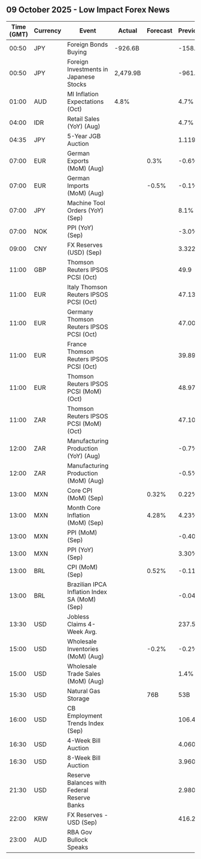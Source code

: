 ## 09 October 2025 - Low Impact Forex News

| Time (GMT) | Currency | Event | Actual | Forecast | Previous |
|------|----------|-------|--------|----------|----------|
| 00:50 | JPY | Foreign Bonds Buying | -926.6B |  | -158.7B |
| 00:50 | JPY | Foreign Investments in Japanese Stocks | 2,479.9B |  | -961.8B |
| 01:00 | AUD | MI Inflation Expectations (Oct) | 4.8% |  | 4.7% |
| 04:00 | IDR | Retail Sales (YoY) (Aug) |  |  | 4.7% |
| 04:35 | JPY | 5-Year JGB Auction |  |  | 1.119% |
| 07:00 | EUR | German Exports (MoM) (Aug) |  | 0.3% | -0.6% |
| 07:00 | EUR | German Imports (MoM) (Aug) |  | -0.5% | -0.1% |
| 07:00 | JPY | Machine Tool Orders (YoY) (Sep) |  |  | 8.1% |
| 07:00 | NOK | PPI (YoY) (Sep) |  |  | -3.0% |
| 09:00 | CNY | FX Reserves (USD) (Sep) |  |  | 3.322T |
| 11:00 | GBP | Thomson Reuters IPSOS PCSI (Oct) |  |  | 49.9 |
| 11:00 | EUR | Italy Thomson Reuters IPSOS PCSI (Oct) |  |  | 47.13 |
| 11:00 | EUR | Germany Thomson Reuters IPSOS PCSI (Oct) |  |  | 47.00 |
| 11:00 | EUR | France Thomson Reuters IPSOS PCSI (Oct) |  |  | 39.89 |
| 11:00 | EUR | Thomson Reuters IPSOS PCSI (MoM) (Oct) |  |  | 48.97 |
| 11:00 | ZAR | Thomson Reuters IPSOS PCSI (MoM) (Oct) |  |  | 47.10 |
| 12:00 | ZAR | Manufacturing Production (YoY) (Aug) |  |  | -0.7% |
| 12:00 | ZAR | Manufacturing Production (MoM) (Aug) |  |  | -0.5% |
| 13:00 | MXN | Core CPI (MoM) (Sep) |  | 0.32% | 0.22% |
| 13:00 | MXN | Month Core Inflation (MoM) (Sep) |  | 4.28% | 4.23% |
| 13:00 | MXN | PPI (MoM) (Sep) |  |  | -0.40% |
| 13:00 | MXN | PPI (YoY) (Sep) |  |  | 3.30% |
| 13:00 | BRL | CPI (MoM) (Sep) |  | 0.52% | -0.11% |
| 13:00 | BRL | Brazilian IPCA Inflation Index SA (MoM) (Sep) |  |  | -0.04% |
| 13:30 | USD | Jobless Claims 4-Week Avg. |  |  | 237.50K |
| 15:00 | USD | Wholesale Inventories (MoM) (Aug) |  | -0.2% | -0.2% |
| 15:00 | USD | Wholesale Trade Sales (MoM) (Aug) |  |  | 1.4% |
| 15:30 | USD | Natural Gas Storage |  | 76B | 53B |
| 16:00 | USD | CB Employment Trends Index (Sep) |  |  | 106.41 |
| 16:30 | USD | 4-Week Bill Auction |  |  | 4.060% |
| 16:30 | USD | 8-Week Bill Auction |  |  | 3.960% |
| 21:30 | USD | Reserve Balances with Federal Reserve Banks |  |  | 2.980T |
| 22:00 | KRW | FX Reserves - USD (Sep) |  |  | 416.29B |
| 23:00 | AUD | RBA Gov Bullock Speaks |  |  |  |
